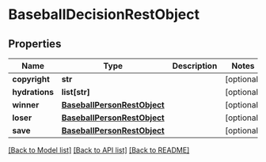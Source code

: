 # BaseballDecisionRestObject

## Properties
Name | Type | Description | Notes
------------ | ------------- | ------------- | -------------
**copyright** | **str** |  | [optional] 
**hydrations** | **list[str]** |  | [optional] 
**winner** | [**BaseballPersonRestObject**](BaseballPersonRestObject.md) |  | [optional] 
**loser** | [**BaseballPersonRestObject**](BaseballPersonRestObject.md) |  | [optional] 
**save** | [**BaseballPersonRestObject**](BaseballPersonRestObject.md) |  | [optional] 

[[Back to Model list]](../README.md#documentation-for-models) [[Back to API list]](../README.md#documentation-for-api-endpoints) [[Back to README]](../README.md)

